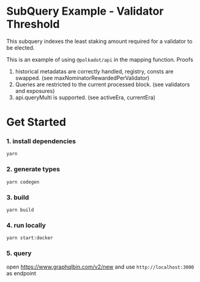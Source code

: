 # SubQuery Example - Validator Threshold

This subquery indexes the least staking amount required for a validator to be elected.

This is an example of using `@polkadot/api` in the mapping function. Proofs 
1. historical metadatas are correctly handled, registry, consts are swapped. (see maxNominatorRewardedPerValidator)
2. Queries are restricted to the current processed block. (see validators and exposures)
3. api.queryMulti is supported. (see activeEra, currentEra)

# Get Started
### 1. install dependencies
```shell
yarn
```

### 2. generate types
```shell
yarn codegen
```

### 3. build
```shell
yarn build
```

### 4. run locally
```shell
yarn start:docker
```

### 5. query
open https://www.graphqlbin.com/v2/new
and use `http://localhost:3000` as endpoint
